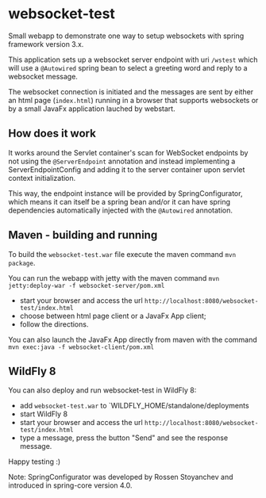 websocket-test
==============

Small webapp to demonstrate one way to setup websockets with spring framework version 3.x.

This application sets up a websocket server endpoint with uri `/wstest` which will use a `@Autowired` spring bean
to select a greeting word and reply to a websocket message.

The websocket connection is initiated and the messages are sent by either an html page (`index.html`) running in a browser that supports websockets or by 
a small JavaFx application lauched by webstart.

How does it work
----------------

It works around the Servlet container's scan for WebSocket endpoints by not using the `@ServerEndpoint` annotation and instead
implementing a ServerEndpointConfig and adding it to the server container upon servlet context initialization.

This way, the endpoint instance will be provided by SpringConfigurator, which means it can itself be a spring bean and/or it
can have spring dependencies automatically injected with the `@Autowired` annotation.

Maven - building and running
----------------------------

To build the `websocket-test.war` file execute the maven command `mvn package`.

You can run the webapp with jetty with the maven command `mvn jetty:deploy-war -f websocket-server/pom.xml`
* start your browser and access the url `http://localhost:8080/websocket-test/index.html`
* choose between html page client or a JavaFx App client;
* follow the directions.

You can also launch the JavaFx App directly from maven with the command `mvn exec:java -f websocket-client/pom.xml`

WildFly 8
---------

You can also deploy and run websocket-test in WildFly 8:
* add `websocket-test.war` to `WILDFLY_HOME/standalone/deployments
* start WildFly 8
* start your browser and access the url `http://localhost:8080/websocket-test/index.html`
* type a message, press the button "Send" and see the response message.

Happy testing :)

Note: SpringConfigurator was developed by Rossen Stoyanchev and introduced in spring-core version 4.0.